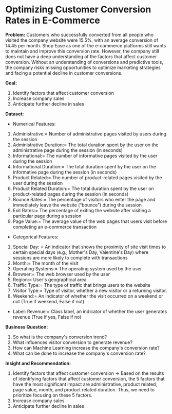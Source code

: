 # Optimizing Customer Conversion Rates in E-Commerce

**Problem:**
Customers who successfully converted from all people who visited the company website were 15.5%, with an average conversion of 14.45 per month. Shop Ease as one of the e-commerce platforms still wants to maintain and improve this conversion rate. However, the company still does not have a deep understanding of the factors that affect customer conversion. Without an understanding of conversions and predictive tools, the company risks missing opportunities to optimize marketing strategies and facing a potential decline in customer conversions.

**Goal:**
1. Identify factors that affect customer conversion
2. Increase company sales
3. Anticipate further decline in sales

**Dataset:**
* Numerical Features: 
1. Administrative:= Number of administrative pages visited by users during the session
2. Administrative Duration:= The total duration spent by the user on the administrative page during the session (in seconds)
3. Informational:= The number of informative pages visited by the user during the session
4. Informational Duration:= The total duration spent by the user on the informative page during the session (in seconds)
5. Product Related:= The number of product-related pages visited by the user during the session
6. Product Related Duration:= The total duration spent by the user on product-related pages during the session (in seconds)
7. Bounce Rates:= The percentage of visitors who enter the page and immediately leave the website (“bounce”) during the session
8. Exit Rates:= The percentage of exiting the website after visiting a particular page during a session
9. Page Value:= The average value of the web pages that users visit before completing an e-commerce transaction
* Categorical Features:
1. Special Day: = An indicator that shows the proximity of site visit times to certain special days (e.g., Mother's Day, Valentine's Day) where sessions are more likely to complete with transactions
2. Month:= The month of the visit
3. Operating Systems:= The operating system used by the user
4. Browser:= The web browser used by the user
5. Region:= User's geographical area
6. Traffic Type:= The type of traffic that brings users to the website
7. Visitor Type:= Type of visitor, whether a new visitor or a returning visitor.
8. Weekend:= An indicator of whether the visit occurred on a weekend or not (True if weekend, False if not)
* Label: Revenue:= Class label, an indicator of whether the user generates revenue (True if yes, False if no)

**Business Question:**
1. So what is the company's conversion trend?
2. What influences visitor conversion to generate revenue?
3. How can Machine Learning increase the company's conversion rate?
4. What can be done to increase the company's conversion rate?

**Insight and Recommendation:**
1. Identify factors that affect customer conversion
-> Based on the results of identifying factors that affect customer conversion, the 5 factors that have the most significant impact are administrative, product related, page value, month, and product related duration. Thus, we need to prioritize focusing on these 5 factors.
2. Increase company sales
3. Anticipate further decline in sales

